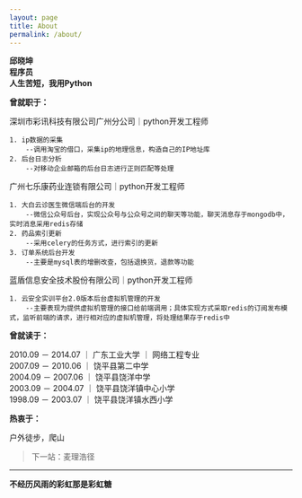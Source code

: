 ```yaml
---
layout: page
title: About
permalink: /about/
---
```



**邱晓坤**  
**程序员**  
**人生苦短，我用Python**  


**曾就职于：**

深圳市彩讯科技有限公司广州分公司｜python开发工程师

    1. ip数据的采集  
    	--调用淘宝的借口，采集ip的地理信息，构造自己的IP地址库
    2. 后台日志分析
    	--对移动企业邮箱的后台日志进行正则匹配等处理

广州七乐康药业连锁有限公司｜python开发工程师

    1. 大白云诊医生微信端后台的开发
    	--微信公众号后台，实现公众号与公众号之间的聊天等功能，聊天消息存于mongodb中，实时消息采用redis存储
    2. 药品索引更新
    	--采用celery的任务方式，进行索引的更新
    3. 订单系统后台开发
    	--主要是mysql表的增删改查，包括退换货，退款等功能

蓝盾信息安全技术股份有限公司｜python开发工程师


    1. 云安全实训平台2.0版本后台虚拟机管理的开发
    	--主要表现为提供虚拟机管理的接口给前端调用；具体实现方式采取redis的订阅发布模式，监听前端的请求，进行相对应的虚拟机管理，将处理结果存于redis中
    	
**曾就读于：**

2010.09 － 2014.07 ｜ 广东工业大学 ｜ 网络工程专业  
2007.09 － 2010.06 ｜ 饶平县第二中学  
2004.09 － 2007.06 ｜ 饶平县饶洋中学  
2003.09 － 2004.07 ｜ 饶平县饶洋镇中心小学  
1998.09 － 2003.07 ｜ 饶平县饶洋镇水西小学  

**热衷于：**

户外徒步，爬山  

>下一站：麦理浩径

---
**不经历风雨的彩虹那是彩虹糖**